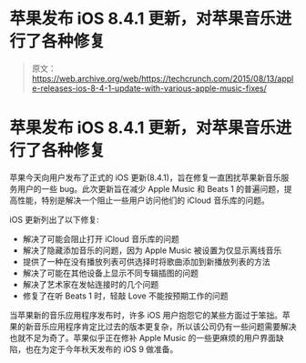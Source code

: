 # 苹果发布 iOS 8.4.1 更新，对苹果音乐进行了各种修复

> 原文：<https://web.archive.org/web/https://techcrunch.com/2015/08/13/apple-releases-ios-8-4-1-update-with-various-apple-music-fixes/>

# 苹果发布 iOS 8.4.1 更新，对苹果音乐进行了各种修复

苹果今天向用户发布了正式的 iOS 更新(8.4.1)，旨在修复一直困扰苹果新音乐服务用户的一些 bug。此次更新旨在减少 Apple Music 和 Beats 1 的普遍问题，提高性能，特别是解决一个阻止一些用户访问他们的 iCloud 音乐库的问题。

iOS 更新列出了以下修复:

*   解决了可能会阻止打开 iCloud 音乐库的问题
*   解决了隐藏添加音乐的问题，因为 Apple Music 被设置为仅显示离线音乐
*   提供了一种在没有播放列表可供选择时将歌曲添加到新播放列表的方法
*   解决了可能在其他设备上显示不同专辑插图的问题
*   解决了艺术家在发帖连接时的几个问题
*   修复了在听 Beats 1 时，轻敲 Love 不能按预期工作的问题

当苹果新的音乐应用程序发布时，许多 iOS 用户抱怨它的某些方面过于笨拙。苹果的新音乐应用程序肯定比过去的版本更复杂，所以该公司仍有一些问题需要解决也就不足为奇了。苹果似乎正在修补 Apple Music 的一些更麻烦的用户界面缺陷，也在为定于今年秋天发布的 iOS 9 做准备。